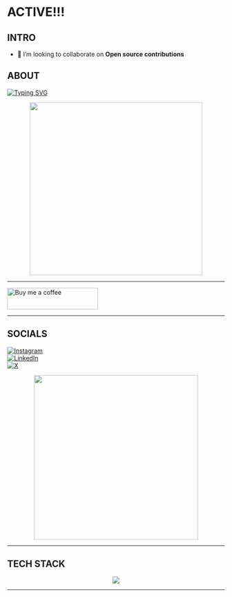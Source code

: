 # ACTIVE!!!
##  INTRO
 
- 👯 I’m looking to collaborate on **Open source contributions** 

## ABOUT

[![Typing SVG](https://readme-typing-svg.demolab.com?font=Fira+Code&pause=1000&color=22C55E&width=435&lines=I'm+Manu+Clarence+Dankwa!;Electrical+Engineering+Student+⚡;Aspiring+Tech+Expert+%F0%9F%92%BB;Software+Engineer+%F0%9F%A7%91%E2%80%8D%F0%9F%92%BB;AI+and+Data+Explorer+%F0%9F%94%8D)](https://git.io/typing-svg)

<div align="center">
  <img src="https://media.giphy.com/media/v1.Y2lkPTc5MGI3NjExdTFldjF2d3BpdDI1amF4ZzRoZWxsaDBxb2doZDIyNnB0YzB0bG1jMCZjdD1n/WFZvB7VIXBgiz3oDXE/giphy.gif" width="400" />
</div>

---

<a href="https://buymeacoffee.com/manuclarann">
  <img src="https://cdn.buymeacoffee.com/buttons/v2/default-green.png" width="210" height="50" alt="Buy me a coffee" />
</a>

---

## SOCIALS

[![Instagram](https://img.shields.io/badge/Instagram-%23E4405F.svg?logo=Instagram&logoColor=white)](https://instagram.com/_i.am.clarence_)  
[![LinkedIn](https://img.shields.io/badge/LinkedIn-%230077B5.svg?logo=linkedin&logoColor=white)](https://linkedin.com/in/clarence-dankwa-manu-73a3b9313/)  
[![X](https://img.shields.io/badge/X-black.svg?logo=X&logoColor=white)](https://x.com/thenme_clarence)

<div align="center">
  <img src="https://media.giphy.com/media/v1.Y2lkPTc5MGI3NjExazdrbDhvdGFuNjhzOWY4OTJoZ3BuZHN2YzM1dWNsdG4yemE5cW03aCZjdD1n/26tn33aiTi1jkl6H6/giphy.gif" width="380" />
</div>

---

## TECH STACK

<p align="center">
  <img src="https://skillicons.dev/icons?i=js,ts,react,python,java,cpp,mysql,html,css,figma,vscode,github,git,linux,wordpress,react-native,dart,ubuntu" />
</p>

---

